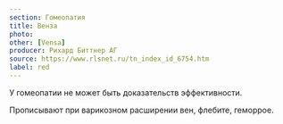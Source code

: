 ```yaml
---
section: Гомеопатия
title: Венза
photo:
other: [Vensa]
producer: Рихард Биттнер АГ
source: https://www.rlsnet.ru/tn_index_id_6754.htm
label: red
---
```


У гомеопатии не может быть доказательств эффективности.

Прописывают при варикозном расширении вен, флебите, геморрое.
